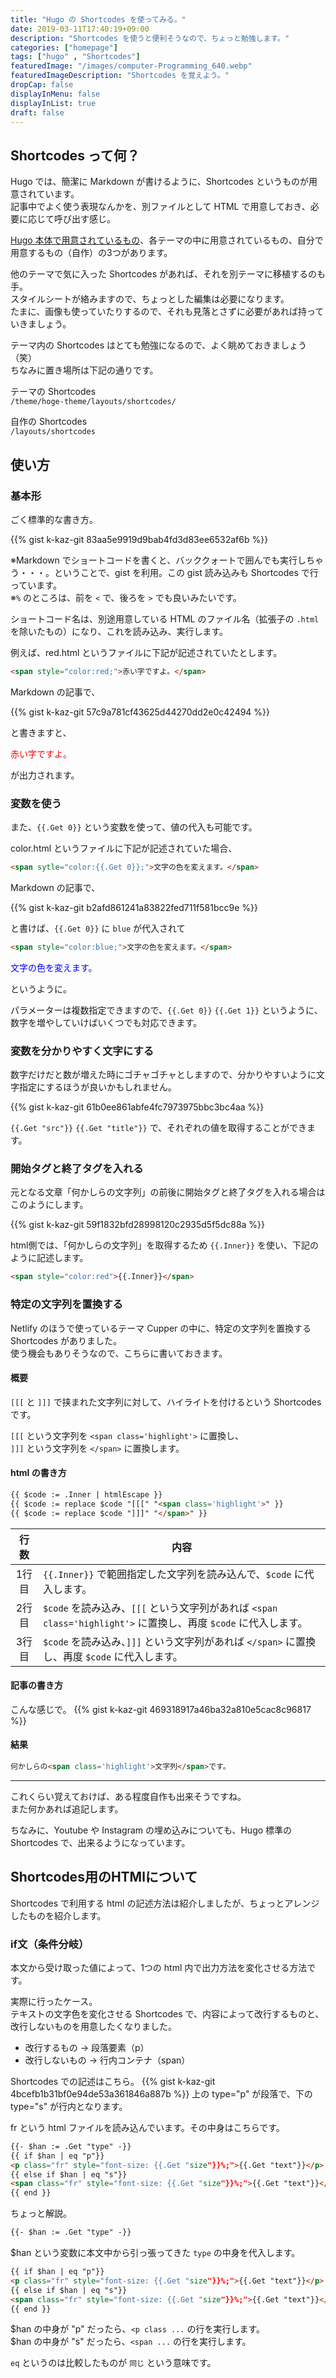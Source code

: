 ```yaml
---
title: "Hugo の Shortcodes を使ってみる。"
date: 2019-03-11T17:40:19+09:00
description: "Shortcodes を使うと便利そうなので、ちょっと勉強します。"
categories: ["homepage"]
tags: ["hugo" , "Shortcodes"]
featuredImage: "/images/computer-Programming_640.webp"
featuredImageDescription: "Shortcodes を覚えよう。"
dropCap: false
displayInMenu: false
displayInList: true
draft: false
---
```

## Shortcodes って何？
Hugo では、簡潔に Markdown が書けるように、Shortcodes というものが用意されています。  
記事中でよく使う表現なんかを、別ファイルとして HTML で用意しておき、必要に応じて呼び出す感じ。

[Hugo 本体で用意されているもの](https://gohugo.io/content-management/shortcodes/)、各テーマの中に用意されているもの、自分で用意するもの（自作）の3つがあります。

他のテーマで気に入った Shortcodes があれば、それを別テーマに移植するのも手。  
スタイルシートが絡みますので、ちょっとした編集は必要になります。  
たまに、画像も使っていたりするので、それも見落とさずに必要があれば持っていきましょう。

テーマ内の Shortcodes はとても勉強になるので、よく眺めておきましょう（笑）  
ちなみに置き場所は下記の通りです。

テーマの Shortcodes  
`/theme/hoge-theme/layouts/shortcodes/`

自作の Shortcodes  
`/layouts/shortcodes`

## 使い方

### 基本形

ごく標準的な書き方。

{{% gist k-kaz-git 83aa5e9919d9bab4fd3d83ee6532af6b %}}

※Markdown でショートコードを書くと、バッククォートで囲んでも実行しちゃう・・・。ということで、gist を利用。この gist 読み込みも Shortcodes で行っています。  
※`%` のところは、前を `<` で、後ろを `>` でも良いみたいです。  

ショートコード名は、別途用意している HTML のファイル名（拡張子の `.html` を除いたもの）になり、これを読み込み、実行します。

例えば、red.html というファイルに下記が記述されていたとします。

```html
<span style="color:red;">赤い字ですよ。</span>
```

Markdown の記事で、

{{% gist k-kaz-git 57c9a781cf43625d44270dd2e0c42494 %}}

と書きますと、

<span style="color:red;">赤い字ですよ。</span>

が出力されます。

### 変数を使う
また、`{{.Get 0}}` という変数を使って、値の代入も可能です。

color.html というファイルに下記が記述されていた場合、

```html
<span sytle="color:{{.Get 0}};">文字の色を変えます。</span>
```
Markdown の記事で、

{{% gist k-kaz-git b2afd861241a83822fed711f581bcc9e %}}

と書けば、`{{.Get 0}}` に `blue` が代入されて

```html
<span style="color:blue;">文字の色を変えます。</span>
```

<span style="color:blue;">文字の色を変えます。</span>

というように。

パラメーターは複数指定できますので、`{{.Get 0}}` `{{.Get 1}}` というように、数字を増やしていけばいくつでも対応できます。

### 変数を分かりやすく文字にする
数字だけだと数が増えた時にゴチャゴチャとしますので、分かりやすいように文字指定にするほうが良いかもしれません。

{{% gist k-kaz-git 61b0ee861abfe4fc7973975bbc3bc4aa %}}

`{{.Get "src"}}` `{{.Get "title"}}` で、それぞれの値を取得することができます。

### 開始タグと終了タグを入れる
元となる文章「何かしらの文字列」の前後に開始タグと終了タグを入れる場合はこのようにします。

{{% gist k-kaz-git 59f1832bfd28998120c2935d5f5dc88a %}}

html側では、「何かしらの文字列」を取得するため `{{.Inner}}` を使い、下記のように記述します。

```html
<span style="color:red">{{.Inner}}</span>
```

### 特定の文字列を置換する
Netlify のほうで使っているテーマ Cupper の中に、特定の文字列を置換する Shortcodes がありました。  
使う機会もありそうなので、こちらに書いておきます。  

#### 概要
`[[[` と `]]]` で挟まれた文字列に対して、ハイライトを付けるという Shortcodes です。

`[[[` という文字列を `<span class='highlight'>` に置換し、  
`]]]` という文字列を `</span>` に置換します。

#### html の書き方

```html
{{ $code := .Inner | htmlEscape }}
{{ $code := replace $code "[[[" "<span class='highlight'>" }}
{{ $code := replace $code "]]]" "</span>" }}
```

行数 | 内容
:---: | ---
1行目 | `{{.Inner}}` で範囲指定した文字列を読み込んで、`$code` に代入します。
2行目 | `$code` を読み込み、`[[[` という文字列があれば `<span class='highlight'>` に置換し、再度 `$code` に代入します。
3行目 | `$code` を読み込み、`]]]` という文字列があれば `</span>` に置換し、再度 `$code` に代入します。

#### 記事の書き方
こんな感じで。
{{% gist k-kaz-git 469318917a46ba32a810e5cac8c96817 %}}

#### 結果
```html
何かしらの<span class='highlight'>文字列</span>です。
```

---
これくらい覚えておけば、ある程度自作も出来そうですね。  
また何かあれば追記します。

ちなみに、Youtube や Instagram の埋め込みについても、Hugo 標準の Shortcodes で、出来るようになっています。

## Shortcodes用のHTMlについて

Shortcodes で利用する html の記述方法は紹介しましたが、ちょっとアレンジしたものを紹介します。  

### if文（条件分岐）

本文から受け取った値によって、1つの html 内で出力方法を変化させる方法です。  

実際に行ったケース。  
テキストの文字色を変化させる Shortcodes で、内容によって改行するものと、改行しないものを用意したくなりました。  

- 改行するもの → 段落要素（p）
- 改行しないもの → 行内コンテナ（span）

Shortcodes での記述はこちら。
{{% gist k-kaz-git 4bcefb1b31bf0e94de53a361846a887b %}}
上の type="p" が段落で、下の type="s" が行内となります。  

fr という html ファイルを読み込んでいます。その中身はこちらです。

```html
{{- $han := .Get "type" -}}
{{ if $han | eq "p"}}
<p class="fr" style="font-size: {{.Get "size"}}%;">{{.Get "text"}}</p>
{{ else if $han | eq "s"}}
<span class="fr" style="font-size: {{.Get "size"}}%;">{{.Get "text"}}</span>
{{ end }}
```

ちょっと解説。

```html
{{- $han := .Get "type" -}}
```

$han という変数に本文中から引っ張ってきた `type` の中身を代入します。  

```html
{{ if $han | eq "p"}}
<p class="fr" style="font-size: {{.Get "size"}}%;">{{.Get "text"}}</p>
{{ else if $han | eq "s"}}
<span class="fr" style="font-size: {{.Get "size"}}%;">{{.Get "text"}}</span>
{{ end }}
```

$han の中身が "p" だったら、`<p class ...` の行を実行します。  
$han の中身が "s" だったら、`<span ...` の行を実行します。  


`eq` というのは比較したものが `同じ` という意味です。
